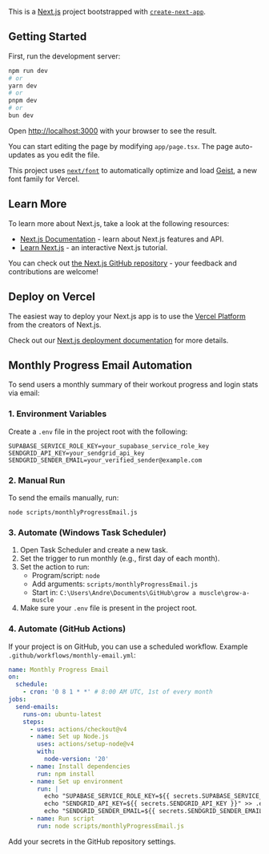 This is a [Next.js](https://nextjs.org) project bootstrapped with [`create-next-app`](https://nextjs.org/docs/app/api-reference/cli/create-next-app).

## Getting Started

First, run the development server:

```bash
npm run dev
# or
yarn dev
# or
pnpm dev
# or
bun dev
```

Open [http://localhost:3000](http://localhost:3000) with your browser to see the result.

You can start editing the page by modifying `app/page.tsx`. The page auto-updates as you edit the file.

This project uses [`next/font`](https://nextjs.org/docs/app/building-your-application/optimizing/fonts) to automatically optimize and load [Geist](https://vercel.com/font), a new font family for Vercel.

## Learn More

To learn more about Next.js, take a look at the following resources:

- [Next.js Documentation](https://nextjs.org/docs) - learn about Next.js features and API.
- [Learn Next.js](https://nextjs.org/learn) - an interactive Next.js tutorial.

You can check out [the Next.js GitHub repository](https://github.com/vercel/next.js) - your feedback and contributions are welcome!

## Deploy on Vercel

The easiest way to deploy your Next.js app is to use the [Vercel Platform](https://vercel.com/new?utm_medium=default-template&filter=next.js&utm_source=create-next-app&utm_campaign=create-next-app-readme) from the creators of Next.js.

Check out our [Next.js deployment documentation](https://nextjs.org/docs/app/building-your-application/deploying) for more details.

## Monthly Progress Email Automation

To send users a monthly summary of their workout progress and login stats via email:

### 1. Environment Variables
Create a `.env` file in the project root with the following:

```
SUPABASE_SERVICE_ROLE_KEY=your_supabase_service_role_key
SENDGRID_API_KEY=your_sendgrid_api_key
SENDGRID_SENDER_EMAIL=your_verified_sender@example.com
```

### 2. Manual Run
To send the emails manually, run:
```
node scripts/monthlyProgressEmail.js
```

### 3. Automate (Windows Task Scheduler)
1. Open Task Scheduler and create a new task.
2. Set the trigger to run monthly (e.g., first day of each month).
3. Set the action to run:
   - Program/script: `node`
   - Add arguments: `scripts/monthlyProgressEmail.js`
   - Start in: `C:\Users\Andre\Documents\GitHub\grow a muscle\grow-a-muscle`
4. Make sure your `.env` file is present in the project root.

### 4. Automate (GitHub Actions)
If your project is on GitHub, you can use a scheduled workflow. Example `.github/workflows/monthly-email.yml`:

```yaml
name: Monthly Progress Email
on:
  schedule:
    - cron: '0 8 1 * *' # 8:00 AM UTC, 1st of every month
jobs:
  send-emails:
    runs-on: ubuntu-latest
    steps:
      - uses: actions/checkout@v4
      - name: Set up Node.js
        uses: actions/setup-node@v4
        with:
          node-version: '20'
      - name: Install dependencies
        run: npm install
      - name: Set up environment
        run: |
          echo "SUPABASE_SERVICE_ROLE_KEY=${{ secrets.SUPABASE_SERVICE_ROLE_KEY }}" >> .env
          echo "SENDGRID_API_KEY=${{ secrets.SENDGRID_API_KEY }}" >> .env
          echo "SENDGRID_SENDER_EMAIL=${{ secrets.SENDGRID_SENDER_EMAIL }}" >> .env
      - name: Run script
        run: node scripts/monthlyProgressEmail.js
```

Add your secrets in the GitHub repository settings.
